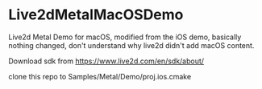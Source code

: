 # Live2dMetalMacOSDemo
Live2d Metal Demo for macOS, modified from the iOS demo, basically nothing changed, don't understand why live2d didn't add macOS content.

Download sdk from https://www.live2d.com/en/sdk/about/

clone this repo to Samples/Metal/Demo/proj.ios.cmake
